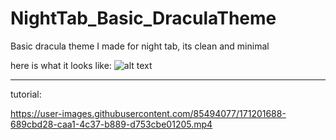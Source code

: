 # NightTab_Basic_DraculaTheme
Basic dracula theme I made for night tab, its clean and minimal

here is what it looks like:
![alt text](https://i.imgur.com/4lmggTQ.png)
<hr>
tutorial:



https://user-images.githubusercontent.com/85494077/171201688-689cbd28-caa1-4c37-b889-d753cbe01205.mp4

